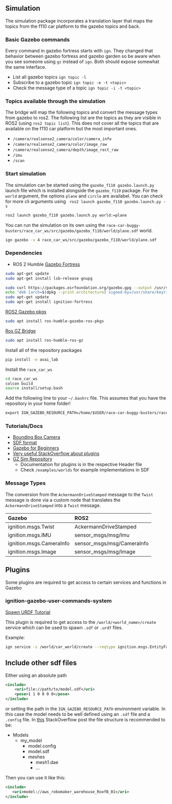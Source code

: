## Simulation

The simulation package incorporates a translation layer that maps the topics from the f110 car platform to the gazebo topics and back.

### Basic Gazebo commands

Every command in gazebo fortress starts with `ign`. They changed that behavior between gazebo fortress and gazebo garden so be aware when you see someone using `gz` instead of `ign`. Both should expose somewhat the same interface.

- List all gazebo topics `ign topic -l`
- Subscribe to a gazebo topic `ign topic -e -t <topic>`
- Check the message type of a topic `ign topic -i -t <topic>`

### Topics available through the simulation

The bridge will map the following topics and convert the message types from gazebo to ros2. The following list are the topics as they are visible in ROS2 (using `ros2 topic list`). This does not cover all the topics that are available on the f110 car platform but the most important ones.

- `/camera/realsense2_camera/color/camera_info`
- `/camera/realsense2_camera/color/image_raw`
- `/camera/realsense2_camera/depth/image_rect_raw`
- `/imu`
- `/scan`

### Start simulation

The simulation can be started using the `gazebo_f110 gazebo.launch.py` launch file which is installed alongside the `gazebo_f110` package. For the `world` argument, the options `plane` and `circle` are availabel. You can check for more cli arguments using `
ros2 launch gazebo_f110 gazebo.launch.py -s`

```sh
ros2 launch gazebo_f110 gazebo.launch.py world:=plane
```

You can run the simulation on its own using the `race-car-buggy-busters/race_car_ws/src/gazebo/gazebo_f110/world/plane.sdf` world.

```sh
ign gazebo -v 4 race_car_ws/src/gazebo/gazebo_f110/world/plane.sdf
```


### Dependencies

- ROS 2 Humble
[Gazebo Fortress](https://gazebosim.org/docs/fortress/ros_installation/)

```sh
sudo apt-get update
sudo apt-get install lsb-release gnupg
```

```sh
sudo curl https://packages.osrfoundation.org/gazebo.gpg --output /usr/share/keyrings/pkgs-osrf-archive-keyring.gpg
echo "deb [arch=$(dpkg --print-architecture) signed-by=/usr/share/keyrings/pkgs-osrf-archive-keyring.gpg] http://packages.osrfoundation.org/gazebo/ubuntu-stable $(lsb_release -cs) main" | sudo tee /etc/apt/sources.list.d/gazebo-stable.list > /dev/null
sudo apt-get update
sudo apt-get install ignition-fortress
```

[ROS2 Gazebo pkgs](https://github.com/ros-simulation/gazebo_ros_pkgs)

```sh
sudo apt install ros-humble-gazebo-ros-pkgs
```

[Ros GZ Bridge](https://github.com/gazebosim/ros_gz/blob/ros2/ros_gz_bridge/README.md)

```sh
sudo apt install ros-humble-ros-gz
```

Install all of the repository packages

```sh
pip install -e avai_lab
```

Install the `race_car_ws`

```sh
cd race_car_ws
colcon build
source install/setup.bash
```

Add the following line to your `~/.bashrc` file. This assumes that you have the repository in your home folder!

```txt
export IGN_GAZEBO_RESOURCE_PATH=/home/$USER/race-car-buggy-busters/race_car_ws/install/gazebo_f110/share/gazebo_f110/model
```

### Tutorials/Docs

- [Bounding Box Camera](https://gazebosim.org/api/sensors/9/boundingbox_camera.html)
- [SDF format](https://osrf-distributions.s3.amazonaws.com/sdformat/api/1.5.html)
- [Gazebo for Beginners](https://github.com/scole02/Guide2Gazebo)
- [Very useful StackOverflow about plugins](https://robotics.stackexchange.com/questions/103881/gazebo-plugin-location-and-documentation/103884#103884)
- [GZ Sim Repository](https://github.com/gazebosim/gz-sim/tree/gz-sim7)
    - Documentation for plugins is in the respective Header file
    - Check `/examples/worlds` for example implementations in SDF


### Message Types

The conversion from the `AckermannDriveStamped` message to the `Twist` message is done via a custom node that translates the `AckermannDriveStamped` into a `Twist` message.

| Gazebo | ROS2 |
| :--- | :--- |
| ignition.msgs.Twist | AckermannDriveStamped | 
| ignition.msgs.IMU | sensor_msgs/msg/Imu |
| ignition.msgs.CameraInfo | sensor_msgs/msg/CameraInfo |
| ignition.msgs.Image | sensor_msgs/msg/Image |


## Plugins

Some plugins are required to get access to certain services and functions in Gazebo

### ignition-gazebo-user-commands-system

[Spawn URDF Tutorial](https://gazebosim.org/docs/fortress/spawn_urdf/)

This plugin is required to get access to the `/world/<world_name>/create` service which can be used to spawn `.sdf` or `.urdf` files.

Example:

```sh
ign service -s /world/car_world/create --reqtype ignition.msgs.EntityFactory --reptype ignition.msgs.Boolean --timeout 1000 --req 'sdf_filename: "/path/to/model.sdf", name: "my_cone"
```

## Include other sdf files

Either using an absolute path
```xml
<include>
    <uri>file://path/to/model.sdf</uri>
    <pose>1 1 0 0 0 0</pose>
</include>
```

or setting the path in the `IGN_GAZEBO_RESOURCE_PATH` environment variable. In this case the model needs to be well defined using an `.sdf` file and a `.config` file. In [this](https://robotics.stackexchange.com/questions/104445/loading-another-model-from-an-sdf-ros2-humble) StackOverflow post the file structure is recommended to be:
- Models
    - my_model
        - model.config
        - model.sdf
        - meshes
            - mesh1.dae
            - ...

Then you can use it like this:

```xml
<include>
   <uri>model://aws_robomaker_warehouse_RoofB_01</uri>
</include>
```
